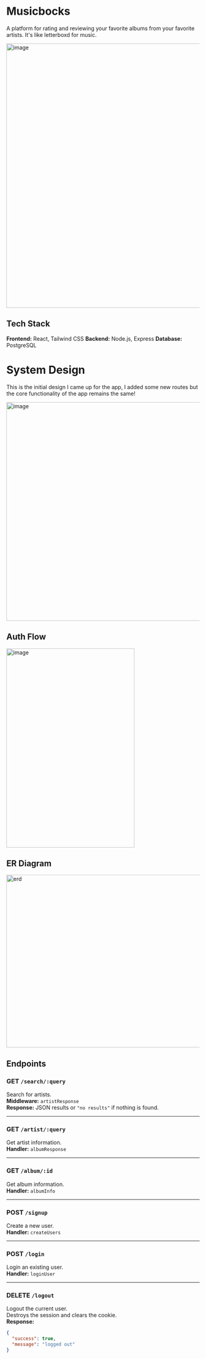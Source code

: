 # Musicbocks
A platform for rating and reviewing your favorite albums from your favorite artists. It's like letterboxd for music.

<img width="1369" height="689" alt="image" src="https://github.com/user-attachments/assets/8370bafd-1a9b-49ef-af4c-a5564e047db6" />

## Tech Stack

**Frontend:** React, Tailwind CSS
**Backend:** Node.js, Express 
**Database:** PostgreSQL

# System Design
This is the initial design I came up for the app, I added some new routes but the core functionality of the app remains the same!

<img width="1027" height="570" alt="image" src="https://github.com/user-attachments/assets/b5b43313-5e3a-4e0b-a52a-5086a4209fa8" />

## Auth Flow
<img width="334" height="519" alt="image" src="https://github.com/user-attachments/assets/ee1cfa29-9a92-410b-be95-f8e7e40fac9d" />

## ER Diagram
<img width="771" height="450" alt="erd" src="https://github.com/user-attachments/assets/c16f6cb8-97af-4f8c-a1ae-52bb6111066e" />

## Endpoints

### GET `/search/:query`
Search for artists.  
**Middleware:** `artistResponse`  
**Response:** JSON results or `"no results"` if nothing is found.

---

### GET `/artist/:query`
Get artist information.  
**Handler:** `albumResponse`  

---

### GET `/album/:id`
Get album information.  
**Handler:** `albumInfo`  

---

### POST `/signup`
Create a new user.  
**Handler:** `createUsers`  

---

### POST `/login`
Login an existing user.  
**Handler:** `loginUser`  

---

### DELETE `/logout`
Logout the current user.  
Destroys the session and clears the cookie.  
**Response:** 
```json
{
  "success": true,
  "message": "logged out"
}
